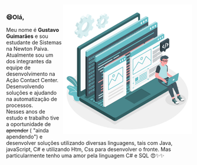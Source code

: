<img align="right" src="Developer_activity-amico.svg" width="350"/>

### 😄Olá,
Meu nome é **Gustavo Guimarães**  e sou estudante de Sistemas na Newton Paiva.<br/>Atualmente sou um dos integrantes da equipe de desenvolvimento na  Ação Contact Center. Desenvolvendo soluções e ajudando na automatização de processos.<br/>Nesses anos de estudo e trabalho tive a oportunidade de ~~aprender~~ ( "ainda apendendo") e desenvolver soluções utilizando diversas linguagens, tais com Java, javaScript, C# e utilizando Htm, Css para desenvolver o fronte. Mas particularmente tenho uma amor pela linguagem C#  e SQL 😍✨✨

<!--
**guuhcom/guuhcom** is a ✨ _special_ ✨ repository because its `README.md` (this file) appears on your GitHub profile.

Here are some ideas to get you started:

- 🔭 I’m currently working on ...
- 🌱 I’m currently learning ...
- 👯 I’m looking to collaborate on ...
- 🤔 I’m looking for help with ...
- 💬 Ask me about ...
- 📫 How to reach me: ...
- 😄 Pronouns: ...
- ⚡ Fun fact: ...
-->
